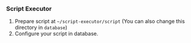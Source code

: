 ### Script Executor
1. Prepare script at `~/script-executor/script` (You can also change this directory in `database`)
2. Configure your script in database.
```